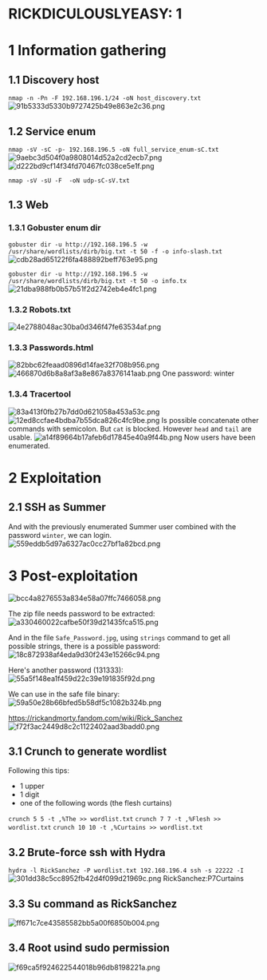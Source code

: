 # RICKDICULOUSLYEASY: 1

# 1 Information gathering
## 1.1 Discovery host
`nmap -n -Pn -F 192.168.196.1/24 -oN host_discovery.txt`
![91b5333d5330b9727425b49e863e2c36.png](./_resources/9cfb3f72568545c0b69eb14de99480e5.png)


## 1.2 Service enum
`nmap -sV -sC -p- 192.168.196.5 -oN full_service_enum-sC.txt`
![9aebc3d504f0a9808014d52a2cd2ecb7.png](./_resources/c36c3e0eb80f445986c9dd8e93dd8acb.png)
![d222bd9cf14f34fd70467fc038ce5e1f.png](./_resources/8ab6265ab1cb4d0782edbebf9b6d37d6.png)

`nmap -sV -sU -F  -oN udp-sC-sV.txt`

## 1.3 Web
### 1.3.1 Gobuster enum dir
`gobuster dir -u http://192.168.196.5 -w /usr/share/wordlists/dirb/big.txt -t 50 -f -o info-slash.txt`
![cdb28ad65122f6fa488892beff763e95.png](./_resources/eae415a1f1ab4ad4879b78206abd66be.png)

`gobuster dir -u http://192.168.196.5 -w /usr/share/wordlists/dirb/big.txt -t 50 -o info.tx`
![21dba988fb0b57b51f2d2742eb4e4fc1.png](./_resources/a9541b2898a7402fa3883bcc3e8e0d58.png)

### 1.3.2 Robots.txt
![4e2788048ac30ba0d346f47fe63534af.png](./_resources/744785b85b1f4c01931ef8c6da3497b0.png)

### 1.3.3 Passwords.html
![82bbc62feaad0896d14fae32f708b956.png](./_resources/50bb506641f14f4aa7dc5d8fe01fe94b.png)
![466870d6b8a8af3a8e867a8376141aab.png](./_resources/59fad14f66774cb0957986ddd0fc341c.png)
One password: winter

### 1.3.4 Tracertool
![83a413f0fb27b7dd0d621058a453a53c.png](./_resources/8402a57c562d4cd795ffe23702a1a49f.png)
![12ed8ccfae4bdba7b55dca826c4fc9be.png](./_resources/7d0cc4d178454781bd16c277038a0b01.png)
Is possible concatenate other commands with semicolon. But `cat` is blocked.
However `head` and `tail` are usable.
![a14f89664b17afeb6d17845e40a9f44b.png](./_resources/f944b08e90ad4ff69e442ca0af3cf73d.png)
Now users have been enumerated.


# 2 Exploitation
## 2.1 SSH as Summer
And with the previously enumerated Summer user combined with the password `winter`, we can login.
![559eddb5d97a6327ac0cc27bf1a82bcd.png](./_resources/3d79a7c04fe441ce964523a896fac710.png)


# 3 Post-exploitation
![bcc4a8276553a834e58a07ffc7466058.png](./_resources/dc40b5f6108d47ea8b06eb77bcceac4b.png)

The zip file needs password to be extracted:
![a330460022cafbe50f39d21435fca515.png](./_resources/adf86691bb9641e39b59602da06b3582.png)

And in the file `Safe_Password.jpg`, using `strings` command to get all possible strings, there is a possible password:
![18c872938af4eda9d30f243e15266c94.png](./_resources/865f05d28d164201af8189b62ee19439.png)

Here's another password (131333):
![55a5f148ea1f459d22c39e191835f92d.png](./_resources/69d3e93d5a5b4db68969a8a366d2d50c.png)

We can use in the safe file binary:
![59a50e28b66bfed5b58df5c1082b324b.png](./_resources/9f8e0aae5d24498aa47031247ebc62e4.png)

https://rickandmorty.fandom.com/wiki/Rick_Sanchez
![f72f3ac2449d8c2c1122402aad3badd0.png](./_resources/073d8a2fbff34b5e862f83123abcf552.png)

## 3.1 Crunch to generate wordlist
Following this tips:
- 1 upper
- 1 digit
- one of the following words (the flesh curtains)

`crunch 5 5 -t ,%The >> wordlist.txt`
`crunch 7 7 -t ,%Flesh >> wordlist.txt`
`crunch 10 10 -t ,%Curtains >> wordlist.txt`

## 3.2 Brute-force ssh with Hydra
`hydra -l RickSanchez -P wordlist.txt 192.168.196.4 ssh -s 22222 -I`
![301dd38c5cc8952fb42d4f099d21969c.png](./_resources/37b422f7806248fc8f808bbceec68cc9.png)
RickSanchez:P7Curtains

## 3.3 Su command as RickSanchez
![ff671c7ce43585582bb5a00f6850b004.png](./_resources/1fef25ab4762460facd7c8d46046621e.png)


## 3.4 Root usind sudo permission
![f69ca5f924622544018b96db8198221a.png](./_resources/0502953e0fe74c238b9da3a1a1a12b7c.png)
